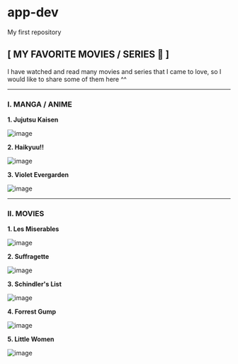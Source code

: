 # app-dev
My first repository


## **[ MY FAVORITE MOVIES / SERIES 🖤 ]**

I have watched and read many movies and series that I came to love, so I would like to share some of them here ^^

---

### **I. MANGA / ANIME**

**1. Jujutsu Kaisen**

![image](https://github.com/otanohnt/app-dev/assets/153282397/ec05e691-ec82-4969-85de-94d5527ecf56)


**2. Haikyuu!!**

![image](https://github.com/otanohnt/app-dev/assets/153282397/ab75e036-f38a-4063-9c87-f498c153fed3)


**3. Violet Evergarden**

![image](https://github.com/otanohnt/app-dev/assets/153282397/e8571136-9a57-4e4a-8510-f25575eb2315)



---

### **II. MOVIES**

**1. Les Miserables**

![image](https://github.com/otanohnt/app-dev/assets/153282397/f3746f54-22d4-4375-8029-794bd835359d)


**2. Suffragette**

![image](https://github.com/otanohnt/app-dev/assets/153282397/17aecdee-ae4f-409a-a0df-2491ab1b3b69)


**3. Schindler's List**

![image](https://github.com/otanohnt/app-dev/assets/153282397/df3ef5b1-55ad-462a-9352-a4b85bcdc81a)


**4. Forrest Gump**

![image](https://github.com/otanohnt/app-dev/assets/153282397/fc644e6b-3741-4a80-8f6d-28a96dba61c2)


**5. Little Women**

![image](https://github.com/otanohnt/app-dev/assets/153282397/36c75d3d-1256-409b-ac67-2230c83f2738)


